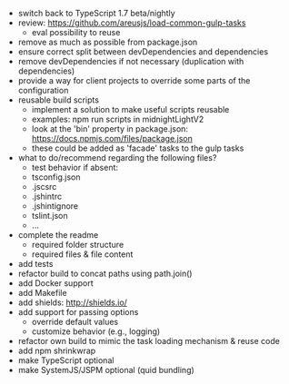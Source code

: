* switch back to TypeScript 1.7 beta/nightly
* review: https://github.com/areusjs/load-common-gulp-tasks
  * eval possibility to reuse
* remove as much as possible from package.json
* ensure correct split between devDependencies and dependencies
* remove devDependencies if not necessary (duplication with dependencies)
* provide a way for client projects to override some parts of the configuration
* reusable build scripts
  * implement a solution to make useful scripts reusable
  * examples: npm run scripts in midnightLightV2
  * look at the 'bin' property in package.json: https://docs.npmjs.com/files/package.json
  * these could be added as 'facade' tasks to the gulp tasks
* what to do/recommend regarding the following files?
  * test behavior if absent:
  * tsconfig.json
  * .jscsrc
  * .jshintrc
  * .jshintignore
  * tslint.json
  * ...
* complete the readme
  * required folder structure
  * required files & file content
* add tests
* refactor build to concat paths using  path.join()
* add Docker support
* add Makefile
* add shields: http://shields.io/
* add support for passing options
  * override default values
  * customize behavior (e.g., logging)
* refactor own build to mimic the task loading mechanism & reuse code
* add npm shrinkwrap
* make TypeScript optional
* make SystemJS/JSPM optional (quid bundling)
